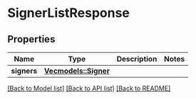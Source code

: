 # SignerListResponse

## Properties

Name | Type | Description | Notes
------------ | ------------- | ------------- | -------------
**signers** | [**Vec<models::Signer>**](Signer.md) |  | 

[[Back to Model list]](../README.md#documentation-for-models) [[Back to API list]](../README.md#documentation-for-api-endpoints) [[Back to README]](../README.md)


